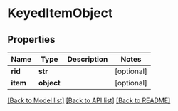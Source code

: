 # KeyedItemObject

## Properties
Name | Type | Description | Notes
------------ | ------------- | ------------- | -------------
**rid** | **str** |  | [optional] 
**item** | **object** |  | [optional] 

[[Back to Model list]](../README.md#documentation-for-models) [[Back to API list]](../README.md#documentation-for-api-endpoints) [[Back to README]](../README.md)


